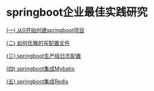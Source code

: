 # springboot企业最佳实践研究

[(一) 从0开始创建springboot项目](https://github.com/engjose/springboot-sample/wiki/Spring-Boot(%E4%B8%80)-%E5%A6%82%E4%BD%95%E6%9E%84%E5%BB%BA%E4%B8%80%E4%B8%AASpringBoot%E5%BA%94%E7%94%A8)

[(二) 如何优雅的写配置文件](https://github.com/engjose/springboot-sample/wiki/Spring-Boot(%E4%BA%8C)-SpringBoot%E7%9A%84%E9%85%8D%E7%BD%AE%E6%96%87%E4%BB%B6)

[(三) springboot生产级日志配置](https://github.com/engjose/springboot-sample/wiki/Spring-Boot(03)-SpringBoot%E7%94%9F%E4%BA%A7%E7%BA%A7%E6%97%A5%E5%BF%97%E6%A1%86%E6%9E%B6%E9%85%8D%E7%BD%AE)

[(四) springboot集成Mybatis](https://github.com/engjose/springboot-sample/wiki/Spring-Boot(03)-SpringBoot%E7%94%9F%E4%BA%A7%E7%BA%A7%E6%97%A5%E5%BF%97%E6%A1%86%E6%9E%B6%E9%85%8D%E7%BD%AE)

[(五) springboot集成Redis](https://github.com/engjose/springboot-sample/wiki/Spring-Boot(03)-SpringBoot%E7%94%9F%E4%BA%A7%E7%BA%A7%E6%97%A5%E5%BF%97%E6%A1%86%E6%9E%B6%E9%85%8D%E7%BD%AE)


